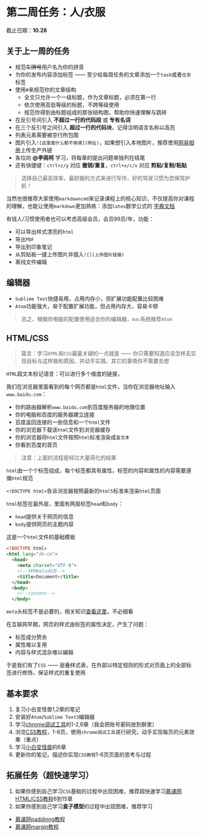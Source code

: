 # 第二周任务：人/衣服

截止日期：__10.28__

## 关于上一周的任务

* 规范~~车牌号~~用户名为你的拼音
* 为你的发布内容添加标签 —— 至少给每周任务的文章添加一个`task`或者`任务`标签
* 使用`#`来规范你的文章结构
  * 全文只允许一个一级标题，作为文章标题，必须在第一行
  * 依次使用高低等级的标题，不跨等级使用
  * 规范你得到由标题组成的那张结构图，帮助你快速理解与跳转
* 在反引号间引入 **不超过一行的代码段** 或 **专有名词**
* 在三个反引号之间引入 **超过一行的代码块**，记得注明语言名称以高亮
* 列表元素需要被空行所包围
* 图片引入`![这里面什么都不用填](网址)`，如果想引入本地图片，推荐使用[网易相册](http://photo.163.com)上传生产外链
* 各位向 **@李雨柯** 学习，将每章的提出问题单独列在结尾
* 还有快捷键：`ctrl+z/y` 对应 **撤销/重复**，`ctrl+x/c/v` 对应 **剪贴/复制/粘贴**

>选择自己最高效率，最舒服的方式来进行写作，好的驾驶习惯为您保驾护航！

当然也很推荐大家使用`markdowncmd`来记录课程上的核心知识，不仅提高你对课程的理解，也能让使用`markdown`更加熟练：添加`latex`数学公式的 [字典文档](https://www.zybuluo.com/codeep/note/163962)

有钱人/习惯使用者也可以考虑高级会员，会员99员/年，功能：

* 可以导出样式漂亮的`html`
* 导出`PDF`
* 导出到印象笔记
* 从剪贴板一键上传图片并插入`![](上传图片链接)`
* 离线文件编辑

## 编辑器

* `Sublime Text`快捷易用，占用内存小，但扩展功能配置比较困难
* `Atom`功能强大，易于配置扩展功能，但占用内存大，容易卡顿

>总之，根据你电脑的配置使用适合你的编辑器，`mac`系统推荐`Atom`

## HTML/CSS

>箴言：学习`HTML`和`CSS`最最关键的一点就是 —— 你只需要知道应该怎样去实现目标与这样做和原因，并动手实践，其它的事情你不需要去想

`HTML`超文本标记语言：可以进行多个维度的链接，

我们在浏览器里面看到的每个网页都是`html`文件，当你在浏览器地址输入`www.baidu.com`：

* 你的路由器解析`www.baidu.com`到百度服务器的地理位置
* 你的电脑和百度的服务器建立连接
* 百度返回连接的一些信息和一个`html`文件
* 你的浏览器下载该`html`文件到浏览器缓存
* 你的浏览器将`html`文件按照`html`标准渲染成`富文本`
* 你看到百度的首页

>注意：上面的流程是经过大量简化的结果

`html`由一个个标签组成，每个标签都具有属性，标签的内容和属性的内容需要遵循`html`规范

`<!DOCTYPE html>`告诉浏览器按照最新的`html5`标准来渲染`html`页面

`html`标签在最外层，里面有两层标签`head`和`body`：

* `head`提供关于网页的信息
* `body`提供网页的主题内容

这是一个`html`文件的基础模板

```html
<!DOCTYPE html>
<html lang="zh-cn">
  <head>
    <meta charset="UTF-8">
    <!--种种meta标签-->
    <title>Document</title>
  </head>
  <body>
    <!--content-->
  </body>
```
`meta`头标签不是必要的，相关知识[查看这里](http://www.css88.com/archives/6410)，不必细看

在互联网早期，网页的样式由标签的属性决定，产生了问题：

* 标签成分赘余
* 属性难以复用
* 内容与样式混杂难以编辑

于是我们有了`CSS` —— 层叠样式表，在外部以特定规则的形式对页面上的全部标签进行修饰，保证样式的重复使用

## 基本要求

1. 复习小白变怪兽1,2章的笔记
1. 安装好`Atom`/`Sublime Text3`编辑器
1. 学习[chrome调试工具](http://www.haoqicat.com/chrome-devtools)的1-2,6章（我会把账号密码放到群里）
1. 浏览[CSS教程](http://zh.learnlayout.com/no-layout.html)，1-6页，使用`chrome调试工具`进行研究，动手实现每页的元素效果（重点）
2. 学习[小白变怪兽](http://bianguaishou.com)的6章
3. 更新你的笔记，描述你实现`CSS教程`1-6页页面的思考与过程

## 拓展任务（超快速学习）

1. 如果你感到自己学习`CSS`基础的过程中出现困难，推荐超快速学习[慕课网HTML/CSS教程](http://www.imooc.com/learn/9)6到15章
1. 如果你感到自己学习**盒子模型**的过程中出现困难，推荐学习
  * [慕课网paddinng教程](http://www.imooc.com/learn/710)
  * [慕课网margin教程](http://www.imooc.com/learn/680)



